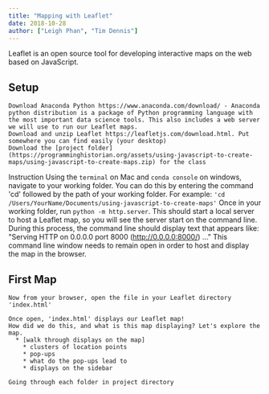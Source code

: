 ```yaml
---
title: "Mapping with Leaflet"
date: 2018-10-28
author: ["Leigh Phan", "Tim Dennis"]
---
```


Leaflet is an open source tool for developing interactive maps on the web based on JavaScript.

## Setup

    Download Anaconda Python https://www.anaconda.com/download/ - Anaconda python distribution is a package of Python programming language with the most important data science tools. This also includes a web server we will use to run our Leaflet maps.
    Download and unzip Leaflet https://leafletjs.com/download.html. Put somewhere you can find easily (your desktop)
    Download the [project folder](https://programminghistorian.org/assets/using-javascript-to-create-maps/using-javascript-to-create-maps.zip) for the class

Instruction
    Using the `terminal` on Mac and `conda console` on windows, navigate to your working folder. You can do this by entering the command 'cd' followed by the path of your working folder.
    For example: `'cd /Users/YourName/Documents/using-javascript-to-create-maps'`
    Once in your working folder, run `python -m http.server`. This should start a local server to host a Leaflet map, so you will see the server start on the command line.
    During this process, the command line should display text that appears like: "Serving HTTP on 0.0.0.0 port 8000 (http://0.0.0.0:8000/) ..."
      This command line window needs to remain open in order to host and display the map in the browser.
      
  ## First Map
    Now from your browser, open the file in your Leaflet directory 'index.html'
    
    Once open, 'index.html' displays our Leaflet map!
    How did we do this, and what is this map displaying? Let's explore the map.
      * [walk through displays on the map]
        * clusters of location points
        * pop-ups
        * what do the pop-ups lead to
        * displays on the sidebar

    Going through each folder in project directory
